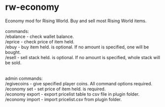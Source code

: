 # rw-economy
Economy mod for Rising World. Buy and sell most Rising World items.<br>
<br>
commands:<br>
/ebalance - check wallet balance.<br>
/eprice - check price of item held.<br>
/ebuy <amount> - buy item held. <amount> is optional. If no amount is specified, one will be bought.<br>
/esell <amount> - sell stack held. <amount> is optional. If no amount is specified, whole stack will be sold.<br>
<br>
<br>
admin commands:<br>
/egivecoins <playername> <amount> - give specified player coins. All command options required.<br>
/economy set <amount> - set price of item held. <amount> is required.<br>
/economy export - export pricelist table to csv file in plugin folder.<br>
/economy import - import pricelist.csv from plugin folder.<br>
